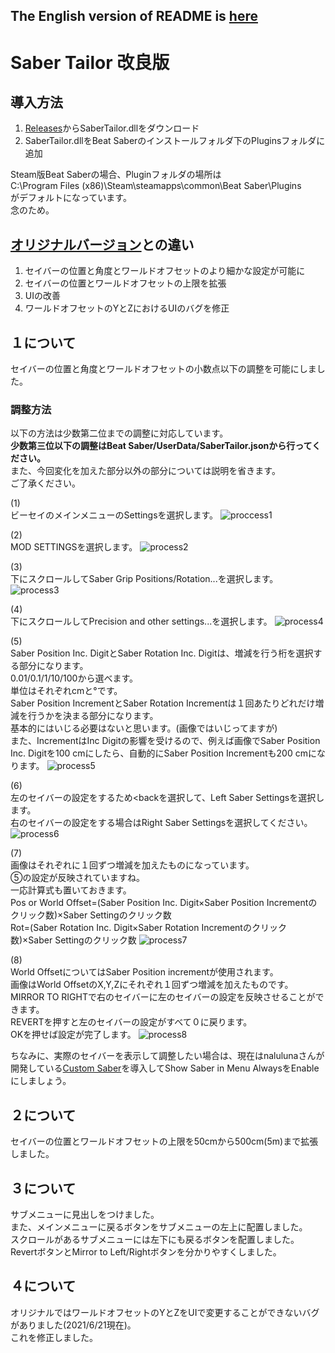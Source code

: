 ## The English version of README is [here](README.md)

# Saber Tailor 改良版

## 導入方法
1. [Releases]()からSaberTailor.dllをダウンロード
2. SaberTailor.dllをBeat Saberのインストールフォルダ下のPluginsフォルダに追加

Steam版Beat Saberの場合、Pluginフォルダの場所は<br>
C:\Program Files (x86)\Steam\steamapps\common\Beat Saber\Plugins<br>
がデフォルトになっています。<br>
念のため。

## [オリジナルバージョン](https://github.com/Shadnix-was-taken/BeatSaber-SaberTailor)との違い

1. セイバーの位置と角度とワールドオフセットのより細かな設定が可能に
2. セイバーの位置とワールドオフセットの上限を拡張
3. UIの改善
4. ワールドオフセットのYとZにおけるUIのバグを修正


## １について
セイバーの位置と角度とワールドオフセットの小数点以下の調整を可能にしました。

### 調整方法
以下の方法は少数第二位までの調整に対応しています。<br>
**少数第三位以下の調整はBeat Saber/UserData/SaberTailor.jsonから行ってください。**<br>
また、今回変化を加えた部分以外の部分については説明を省きます。<br>
ご了承ください。


(1)<br>
ビーセイのメインメニューのSettingsを選択します。
![proccess1](Images/process1.png)

(2)<br>
MOD SETTINGSを選択します。
![process2](Images/process2.png)

(3)<br>
下にスクロールしてSaber Grip Positions/Rotation...を選択します。
![process3](Images/process3.png)

(4)<br>
下にスクロールしてPrecision and other settings...を選択します。
![process4](Images/process4.png)

(5)<br>
Saber Position Inc. DigitとSaber Rotation Inc. Digitは、増減を行う桁を選択する部分になります。<br>
0.01/0.1/1/10/100から選べます。<br>
単位はそれぞれcmと°です。<br>
Saber Position IncrementとSaber Rotation Incrementは１回あたりどれだけ増減を行うかを決まる部分になります。<br>
基本的にはいじる必要はないと思います。(画像ではいじってますが)<br>
また、IncrementはInc Digitの影響を受けるので、例えば画像でSaber Position Inc. Digitを100 cmにしたら、自動的にSaber Position Incrementも200 cmになります。
![process5](Images/process5.png)

(6)<br>
左のセイバーの設定をするため<backを選択して、Left Saber Settingsを選択します。<br>
右のセイバーの設定をする場合はRight Saber Settingsを選択してください。
![process6](Images/process6.png)

(7)<br>
画像はそれぞれに１回ずつ増減を加えたものになっています。<br>
⑤の設定が反映されていますね。<br>
一応計算式も置いておきます。<br>
Pos or World Offset=(Saber Position Inc. Digit×Saber Position Incrementのクリック数)×Saber Settingのクリック数<br>
Rot=(Saber Rotation Inc. Digit×Saber Rotation Incrementのクリック数)×Saber Settingのクリック数
![process7](Images/process7.png)

(8)<br>
World OffsetについてはSaber Position incrementが使用されます。<br>
画像はWorld OffsetのX,Y,Zにそれぞれ１回ずつ増減を加えたものです。<br>
MIRROR TO RIGHTで右のセイバーに左のセイバーの設定を反映させることができます。<br>
REVERTを押すと左のセイバーの設定がすべて０に戻ります。<br>
OKを押せば設定が完了します。
![process8](Images/process8.png)


ちなみに、実際のセイバーを表示して調整したい場合は、現在はnalulunaさんが開発している[Custom Saber](https://twitter.com/nalulululuna/status/1406288209093435398)を導入してShow Saber in Menu AlwaysをEnableにしましょう。

## ２について
セイバーの位置とワールドオフセットの上限を50cmから500cm(5m)まで拡張しました。

## ３について
サブメニューに見出しをつけました。<br>
また、メインメニューに戻るボタンをサブメニューの左上に配置しました。<br>
スクロールがあるサブメニューには左下にも戻るボタンを配置しました。<br>
RevertボタンとMirror to Left/Rightボタンを分かりやすくしました。

## ４について
オリジナルではワールドオフセットのYとZをUIで変更することができないバグがありました(2021/6/21現在)。<br>
これを修正しました。
